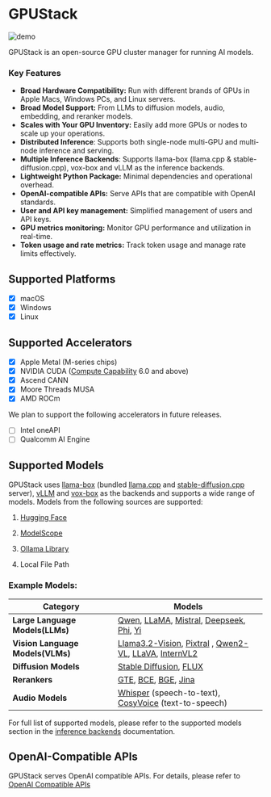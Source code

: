# GPUStack

![demo](assets/gpustack-demo.gif)

GPUStack is an open-source GPU cluster manager for running AI models.

### Key Features

- **Broad Hardware Compatibility:** Run with different brands of GPUs in Apple Macs, Windows PCs, and Linux servers.
- **Broad Model Support:** From LLMs to diffusion models, audio, embedding, and reranker models.
- **Scales with Your GPU Inventory:** Easily add more GPUs or nodes to scale up your operations.
- **Distributed Inference**: Supports both single-node multi-GPU and multi-node inference and serving.
- **Multiple Inference Backends**: Supports llama-box (llama.cpp & stable-diffusion.cpp), vox-box and vLLM as the inference backends.
- **Lightweight Python Package:** Minimal dependencies and operational overhead.
- **OpenAI-compatible APIs:** Serve APIs that are compatible with OpenAI standards.
- **User and API key management:** Simplified management of users and API keys.
- **GPU metrics monitoring:** Monitor GPU performance and utilization in real-time.
- **Token usage and rate metrics:** Track token usage and manage rate limits effectively.

## Supported Platforms

- [x] macOS
- [x] Windows
- [x] Linux

## Supported Accelerators

- [x] Apple Metal (M-series chips)
- [x] NVIDIA CUDA ([Compute Capability](https://developer.nvidia.com/cuda-gpus) 6.0 and above)
- [x] Ascend CANN
- [x] Moore Threads MUSA
- [x] AMD ROCm

We plan to support the following accelerators in future releases.

- [ ] Intel oneAPI
- [ ] Qualcomm AI Engine

## Supported Models

GPUStack uses [llama-box](https://github.com/gpustack/llama-box) (bundled [llama.cpp](https://github.com/ggerganov/llama.cpp) and [stable-diffusion.cpp](https://github.com/leejet/stable-diffusion.cpp) server), [vLLM](https://github.com/vllm-project/vllm) and [vox-box](https://github.com/gpustack/vox-box) as the backends and supports a wide range of models. Models from the following sources are supported:

1. [Hugging Face](https://huggingface.co/)

2. [ModelScope](https://modelscope.cn/)

3. [Ollama Library](https://ollama.com/library)

4. Local File Path

### Example Models:

| **Category**                     | **Models**                                                                                                                                                                                                                                                                                                                                   |
| -------------------------------- | -------------------------------------------------------------------------------------------------------------------------------------------------------------------------------------------------------------------------------------------------------------------------------------------------------------------------------------------- |
| **Large Language Models(LLMs)**  | [Qwen](https://huggingface.co/models?search=Qwen/Qwen), [LLaMA](https://huggingface.co/meta-llama), [Mistral](https://huggingface.co/mistralai), [Deepseek](https://huggingface.co/models?search=deepseek-ai/deepseek), [Phi](https://huggingface.co/models?search=microsoft/phi), [Yi](https://huggingface.co/models?search=01-ai/Yi)       |
| **Vision Language Models(VLMs)** | [Llama3.2-Vision](https://huggingface.co/models?pipeline_tag=image-text-to-text&search=llama3.2), [Pixtral](https://huggingface.co/models?search=pixtral) , [Qwen2-VL](https://huggingface.co/models?search=Qwen/Qwen2-VL), [LLaVA](https://huggingface.co/models?search=llava), [InternVL2](https://huggingface.co/models?search=internvl2) |
| **Diffusion Models**             | [Stable Diffusion](https://huggingface.co/models?search=gpustack/stable-diffusion), [FLUX](https://huggingface.co/models?search=gpustack/flux)                                                                                                                                                                                               |
| **Rerankers**                    | [GTE](https://huggingface.co/gpustack/gte-multilingual-reranker-base-GGUF), [BCE](https://huggingface.co/gpustack/bce-reranker-base_v1-GGUF), [BGE](https://huggingface.co/gpustack/bge-reranker-v2-m3-GGUF), [Jina](https://huggingface.co/models?search=gpustack/jina)                                                                     |
| **Audio Models**                 | [Whisper](https://huggingface.co/models?search=Systran/faster) (speech-to-text), [CosyVoice](https://huggingface.co/models?search=FunAudioLLM/CosyVoice) (text-to-speech)                                                                                                                                                                    |

For full list of supported models, please refer to the supported models section in the [inference backends](./user-guide/inference-backends.md) documentation.

## OpenAI-Compatible APIs

GPUStack serves OpenAI compatible APIs. For details, please refer to [OpenAI Compatible APIs](./user-guide/openai-compatible-apis.md)

